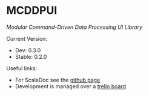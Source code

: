 MCDDPUI
=======
_Modular Command-Driven Data Processing UI Library_

Current Version:
  - Dev: 0.3.0
  - Stable: 0.2.0

Useful links:
  - For ScalaDoc see the [github page](http://ksmonkey123.github.io/mcddpui)
  - Development is managed over a [trello board](https://trello.com/b/sAO3kMHd)
